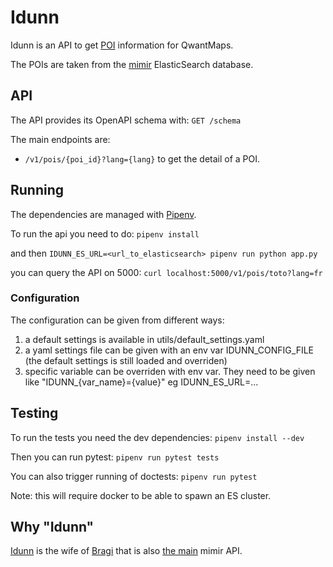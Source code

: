 # Idunn

Idunn is an API to get [POI](https://en.wikipedia.org/wiki/Point_of_interest) information for QwantMaps.

The POIs are taken from the [mimir](https://github.com/CanalTP/mimirsbrunn) ElasticSearch database.

## API

The API provides its OpenAPI schema with:
`GET /schema`

The main endpoints are:

* `/v1/pois/{poi_id}?lang={lang}` to get the detail of a POI.


## Running

The dependencies are managed with [Pipenv](https://github.com/pypa/pipenv).

To run the api you need to do:
`pipenv install`

and then
`IDUNN_ES_URL=<url_to_elasticsearch> pipenv run python app.py`

you can query the API on 5000:
`curl localhost:5000/v1/pois/toto?lang=fr`

### Configuration

The configuration can be given from different ways:
 1. a default settings is available in utils/default_settings.yaml
 2. a yaml settings file can be given with an env var IDUNN_CONFIG_FILE
    (the default settings is still loaded and overriden)
 3. specific variable can be overriden with env var. They need to be given like "IDUNN_{var_name}={value}"
    eg IDUNN_ES_URL=...

## Testing

To run the tests you need the dev dependencies:
`pipenv install --dev`

Then you can run pytest:
`pipenv run pytest tests`

You can also trigger running of doctests:
`pipenv run pytest`

Note: this will require docker to be able to spawn an ES cluster.

## Why "Idunn"

[Idunn](https://fr.wikipedia.org/wiki/Idunn) is the wife of [Bragi](https://fr.wikipedia.org/wiki/Bragi) that is also [the main](https://github.com/CanalTP/mimirsbrunn/tree/master/libs/bragi) mimir API.
